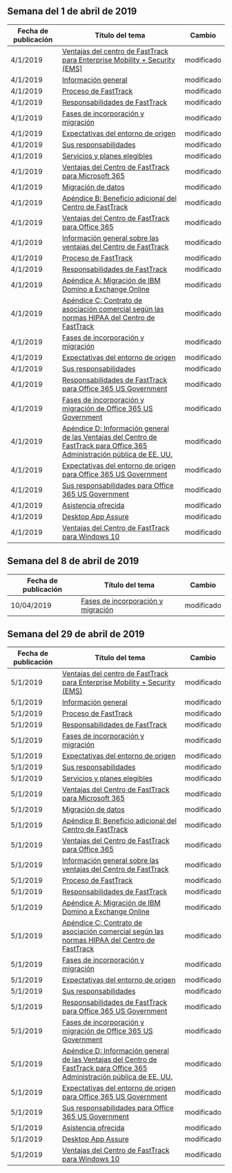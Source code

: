 <!-- This file is generated automatically each week. Changes made to this file will be overwritten.-->




## <a name="week-of-april-01-2019"></a>Semana del 1 de abril de 2019


| Fecha de publicación |Título del tema | Cambio |
|------|------------|--------|
| 4/1/2019 | [Ventajas del centro de FastTrack para Enterprise Mobility + Security (EMS)](/FastTrack/ems-fasttrack-benefit-for-ems) | modificado |
| 4/1/2019 | [Información general](/FastTrack/ems-fasttrack-benefit-overview) | modificado |
| 4/1/2019 | [Proceso de FastTrack](/FastTrack/ems-fasttrack-process) | modificado |
| 4/1/2019 | [Responsabilidades de FastTrack](/FastTrack/ems-fasttrack-responsibilities) | modificado |
| 4/1/2019 | [Fases de incorporación y migración](/FastTrack/ems-onboarding-phases) | modificado |
| 4/1/2019 | [Expectativas del entorno de origen](/FastTrack/ems-source-environment-expectations) | modificado |
| 4/1/2019 | [Sus responsabilidades](/FastTrack/ems-your-responsibilities) | modificado |
| 4/1/2019 | [Servicios y planes elegibles](/FastTrack/m365-eligible-services-and-plans) | modificado |
| 4/1/2019 | [Ventajas del Centro de FastTrack para Microsoft 365](/FastTrack/m365-fasttrack-benefit-overview) | modificado |
| 4/1/2019 | [Migración de datos](/FastTrack/o365-data-migration) | modificado |
| 4/1/2019 | [Apéndice B: Beneficio adicional del Centro de FastTrack](/FastTrack/o365-fasttrack-additional-benefits) | modificado |
| 4/1/2019 | [Ventajas del Centro de FastTrack para Office 365](/FastTrack/o365-fasttrack-benefit-for-office-365) | modificado |
| 4/1/2019 | [Información general sobre las ventajas del Centro de FastTrack](/FastTrack/o365-fasttrack-benefit-overview) | modificado |
| 4/1/2019 | [Proceso de FastTrack](/FastTrack/o365-fasttrack-process) | modificado |
| 4/1/2019 | [Responsabilidades de FastTrack](/FastTrack/o365-fasttrack-responsibilities) | modificado |
| 4/1/2019 | [Apéndice A: Migración de IBM Domino a Exchange Online](/FastTrack/o365-from-ibm-domino-to-exchange-online) | modificado |
| 4/1/2019 | [Apéndice C: Contrato de asociación comercial según las normas HIPAA del Centro de FastTrack](/FastTrack/o365-hipaa-business-associate-agreement) | modificado |
| 4/1/2019 | [Fases de incorporación y migración](/FastTrack/o365-onboarding-and-migration) | modificado |
| 4/1/2019 | [Expectativas del entorno de origen](/FastTrack/o365-source-environment-expectations) | modificado |
| 4/1/2019 | [Sus responsabilidades](/FastTrack/o365-your-responsibilities) | modificado |
| 4/1/2019 | [Responsabilidades de FastTrack para Office 365 US Government](/FastTrack/us-gov-appendix-fasttrack-responsibilities) | modificado |
| 4/1/2019 | [Fases de incorporación y migración de Office 365 US Government](/FastTrack/us-gov-appendix-onboarding-and-migration) | modificado |
| 4/1/2019 | [Apéndice D: Información general de las Ventajas del Centro de FastTrack para Office 365 Administración pública de EE. UU.](/FastTrack/us-gov-appendix-overview) | modificado |
| 4/1/2019 | [Expectativas del entorno de origen para Office 365 US Government](/FastTrack/us-gov-appendix-source-environment-expectations) | modificado |
| 4/1/2019 | [Sus responsabilidades para Office 365 US Government](/FastTrack/us-gov-appendix-your-responsibilities) | modificado |
| 4/1/2019 | [Asistencia ofrecida](/FastTrack/win-10-daa-assistance-offered) | modificado |
| 4/1/2019 | [Desktop App Assure](/FastTrack/win-10-desktop-app-assure) | modificado |
| 4/1/2019 | [Ventajas del Centro de FastTrack para Windows 10](/FastTrack/win-10-fasttrack-benefit-for-windows-10) | modificado |


## <a name="week-of-april-08-2019"></a>Semana del 8 de abril de 2019


| Fecha de publicación |Título del tema | Cambio |
|------|------------|--------|
| 10/04/2019 | [Fases de incorporación y migración](/FastTrack/ems-onboarding-phases) | modificado |


## <a name="week-of-april-29-2019"></a>Semana del 29 de abril de 2019


| Fecha de publicación |Título del tema | Cambio |
|------|------------|--------|
| 5/1/2019 | [Ventajas del centro de FastTrack para Enterprise Mobility + Security (EMS)](/FastTrack/ems-fasttrack-benefit-for-ems) | modificado |
| 5/1/2019 | [Información general](/FastTrack/ems-fasttrack-benefit-overview) | modificado |
| 5/1/2019 | [Proceso de FastTrack](/FastTrack/ems-fasttrack-process) | modificado |
| 5/1/2019 | [Responsabilidades de FastTrack](/FastTrack/ems-fasttrack-responsibilities) | modificado |
| 5/1/2019 | [Fases de incorporación y migración](/FastTrack/ems-onboarding-phases) | modificado |
| 5/1/2019 | [Expectativas del entorno de origen](/FastTrack/ems-source-environment-expectations) | modificado |
| 5/1/2019 | [Sus responsabilidades](/FastTrack/ems-your-responsibilities) | modificado |
| 5/1/2019 | [Servicios y planes elegibles](/FastTrack/m365-eligible-services-and-plans) | modificado |
| 5/1/2019 | [Ventajas del Centro de FastTrack para Microsoft 365](/FastTrack/m365-fasttrack-benefit-overview) | modificado |
| 5/1/2019 | [Migración de datos](/FastTrack/o365-data-migration) | modificado |
| 5/1/2019 | [Apéndice B: Beneficio adicional del Centro de FastTrack](/FastTrack/o365-fasttrack-additional-benefits) | modificado |
| 5/1/2019 | [Ventajas del Centro de FastTrack para Office 365](/FastTrack/o365-fasttrack-benefit-for-office-365) | modificado |
| 5/1/2019 | [Información general sobre las ventajas del Centro de FastTrack](/FastTrack/o365-fasttrack-benefit-overview) | modificado |
| 5/1/2019 | [Proceso de FastTrack](/FastTrack/o365-fasttrack-process) | modificado |
| 5/1/2019 | [Responsabilidades de FastTrack](/FastTrack/o365-fasttrack-responsibilities) | modificado |
| 5/1/2019 | [Apéndice A: Migración de IBM Domino a Exchange Online](/FastTrack/o365-from-ibm-domino-to-exchange-online) | modificado |
| 5/1/2019 | [Apéndice C: Contrato de asociación comercial según las normas HIPAA del Centro de FastTrack](/FastTrack/o365-hipaa-business-associate-agreement) | modificado |
| 5/1/2019 | [Fases de incorporación y migración](/FastTrack/o365-onboarding-and-migration) | modificado |
| 5/1/2019 | [Expectativas del entorno de origen](/FastTrack/o365-source-environment-expectations) | modificado |
| 5/1/2019 | [Sus responsabilidades](/FastTrack/o365-your-responsibilities) | modificado |
| 5/1/2019 | [Responsabilidades de FastTrack para Office 365 US Government](/FastTrack/us-gov-appendix-fasttrack-responsibilities) | modificado |
| 5/1/2019 | [Fases de incorporación y migración de Office 365 US Government](/FastTrack/us-gov-appendix-onboarding-and-migration) | modificado |
| 5/1/2019 | [Apéndice D: Información general de las Ventajas del Centro de FastTrack para Office 365 Administración pública de EE. UU.](/FastTrack/us-gov-appendix-overview) | modificado |
| 5/1/2019 | [Expectativas del entorno de origen para Office 365 US Government](/FastTrack/us-gov-appendix-source-environment-expectations) | modificado |
| 5/1/2019 | [Sus responsabilidades para Office 365 US Government](/FastTrack/us-gov-appendix-your-responsibilities) | modificado |
| 5/1/2019 | [Asistencia ofrecida](/FastTrack/win-10-daa-assistance-offered) | modificado |
| 5/1/2019 | [Desktop App Assure](/FastTrack/win-10-desktop-app-assure) | modificado |
| 5/1/2019 | [Ventajas del Centro de FastTrack para Windows 10](/FastTrack/win-10-fasttrack-benefit-for-windows-10) | modificado |
